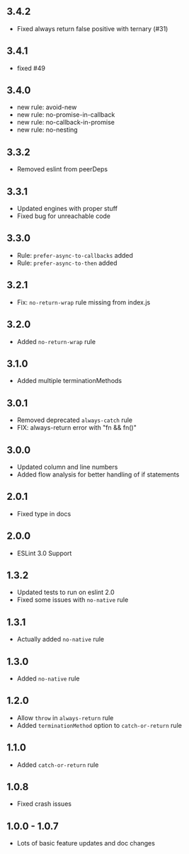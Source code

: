 ## 3.4.2

- Fixed always return false positive with ternary (#31)

## 3.4.1
- fixed #49 

## 3.4.0

- new rule: avoid-new
- new rule: no-promise-in-callback
- new rule: no-callback-in-promise
- new rule: no-nesting

## 3.3.2

- Removed eslint from peerDeps

## 3.3.1

- Updated engines with proper stuff
- Fixed bug for unreachable code

## 3.3.0

- Rule: `prefer-async-to-callbacks` added
- Rule: `prefer-async-to-then` added

## 3.2.1

- Fix: `no-return-wrap` rule missing from index.js

## 3.2.0

- Added `no-return-wrap` rule 

## 3.1.0

- Added multiple terminationMethods

## 3.0.1

- Removed deprecated `always-catch` rule
- FIX: always-return error with "fn && fn()"

## 3.0.0

- Updated column and line numbers
- Added flow analysis for better handling of if statements

## 2.0.1

- Fixed type in docs

## 2.0.0

- ESLint 3.0 Support

## 1.3.2

- Updated tests to run on eslint 2.0
- Fixed some issues with `no-native` rule

## 1.3.1

- Actually added `no-native` rule

## 1.3.0

- Added `no-native` rule

## 1.2.0

- Allow `throw` in `always-return` rule
- Added `terminationMethod` option to `catch-or-return` rule

## 1.1.0

- Added `catch-or-return` rule

## 1.0.8

- Fixed crash issues

## 1.0.0 - 1.0.7

- Lots of basic feature updates and doc changes
